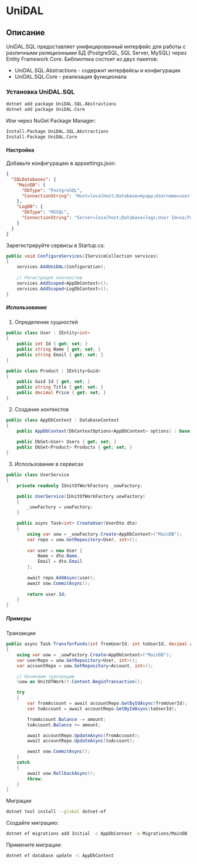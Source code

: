 ﻿# UniDAL

## Описание
UniDAL.SQL предоставляет унифицированный интерфейс для работы с различными реляционными БД (PostgreSQL, SQL Server, MySQL) через Entity Framework Core. Библиотека состоит из двух пакетов:
- UniDAL.SQL.Abstractions - содержит интерфейсы и конфигурации
- UniDAL.SQL.Core - реализация функционала

### Установка UniDAL.SQL
```bash
dotnet add package UniDAL.SQL.Abstractions
dotnet add package UniDAL.Core
```

Или через NuGet Package Manager:

```bash
Install-Package UniDAL.SQL.Abstractions
Install-Package UniDAL.Core
```

#### Настройка
Добавьте конфигурацию в appsettings.json:

```json
{
  "SQLDatabases": {
    "MainDB": {
      "DbType": "PostgreSQL",
      "ConnectionString": "Host=localhost;Database=myapp;Username=user;Password=pass"
    },
    "LogDB": {
      "DbType": "MSSQL",
      "ConnectionString": "Server=localhost;Database=logs;User Id=sa;Password=your_password"
    }
  }
}
```

Зарегистрируйте сервисы в Startup.cs:

```csharp
public void ConfigureServices(IServiceCollection services)
{
    services.AddUniDAL(Configuration);
    
    // Регистрация контекстов
    services.AddScoped<AppDbContext>();
    services.AddScoped<LogDbContext>();
}
```

##### Использование
1. Определение сущностей
```csharp
public class User : IEntity<int>
{
    public int Id { get; set; }
    public string Name { get; set; }
    public string Email { get; set; }
}

public class Product : IEntity<Guid>
{
    public Guid Id { get; set; }
    public string Title { get; set; }
    public decimal Price { get; set; }
}
```

2. Создание контекстов
```csharp
public class AppDbContext : DatabaseContext
{
    public AppDbContext(DbContextOptions<AppDbContext> options) : base(options) {}
    
    public DbSet<User> Users { get; set; }
    public DbSet<Product> Products { get; set; }
}
```

3. Использование в сервисах
```csharp
public class UserService
{
    private readonly IUnitOfWorkFactory _uowFactory;

    public UserService(IUnitOfWorkFactory uowFactory)
    {
        _uowFactory = uowFactory;
    }

    public async Task<int> CreateUser(UserDto dto)
    {
        using var uow = _uowFactory.Create<AppDbContext>("MainDB");
        var repo = uow.GetRepository<User, int>();
        
        var user = new User {
            Name = dto.Name,
            Email = dto.Email
        };
        
        await repo.AddAsync(user);
        await uow.CommitAsync();
        
        return user.Id;
    }
}
```

##### Примеры
Транзакции
```csharp
public async Task TransferFunds(int fromUserId, int toUserId, decimal amount)
{
    using var uow = _uowFactory.Create<AppDbContext>("MainDB");
    var userRepo = uow.GetRepository<User, int>();
    var accountRepo = uow.GetRepository<Account, int>();

    // Начинаем транзакцию
    (uow as UnitOfWork)?.Context.BeginTransaction();

    try
    {
        var fromAccount = await accountRepo.GetByIdAsync(fromUserId);
        var toAccount = await accountRepo.GetByIdAsync(toUserId);

        fromAccount.Balance -= amount;
        toAccount.Balance += amount;

        await accountRepo.UpdateAsync(fromAccount);
        await accountRepo.UpdateAsync(toAccount);

        await uow.CommitAsync();
    }
    catch
    {
        await uow.RollbackAsync();
        throw;
    }
}
```

Миграции
```bash
dotnet tool install --global dotnet-ef
```

Создайте миграцию:
```bash
dotnet ef migrations add Initial -c AppDbContext -o Migrations/MainDB
```

Примените миграции:
```bash
dotnet ef database update -c AppDbContext
```